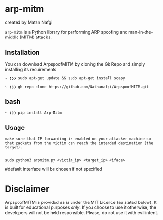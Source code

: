 # arp-mitm
created by Matan Nafgi

`arp-mitm` is a Python library for performing ARP spoofing and man-in-the-middle (MITM) attacks.

## Installation

You can download ArpspoofMITM by cloning the Git Repo and simply installing its requirements
```
~ ❯❯❯ sudo apt-get update && sudo apt-get install scapy

~ ❯❯❯ gh repo clone https://github.com/Nathanafgi/ArpspoofMITM.git
```
## bash
```
~ ❯❯❯ pip install Arp-Mitm
```

## Usage
```
make sure that IP forwarding is enabled on your attacker machine so that packets from the victim can reach the intended destination (the target).


sudo python3 arpmitm.py <victim_ip> <target_ip> <iface>
```
#default interface will be chosen if not specified

# Disclaimer

ArpspoofMITM is provided as is under the MIT Licence (as stated below). 
It is built for educational purposes *only*. If you choose to use it otherwise, the developers will not be held responsible. Please, do not use it with evil intent.
